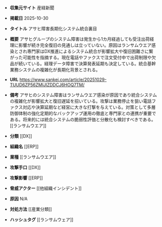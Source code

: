 - **収集元サイト**
産経新聞

- **掲載日**
2025-10-30

- **タイトル**
アサヒ障害長期化システム統合裏目

- **概要**
アサヒグループのシステム障害は発生から1カ月経過しても受注出荷経理に影響が続き完全復旧の見通しは立っていない。原因はランサムウエア感染とされ専門家はDX推進によるシステム統合が影響拡大や復旧困難さに繋がった可能性を指摘する。現在電話やファクスで注文受付中で出荷制限や欠品が続いている。経理データ障害で決算発表延期も決定している。統合基幹業務システムの複雑化が長期化背景とされる。

- **URL**
https://www.sankei.com/article/20251029-TUUD6ZP56ZMIJIZDDCJ6HOQ7TM/

- **備考**
アサヒのシステム障害はランサムウエア感染が原因であり統合システムの複雑化が影響拡大と復旧遅延を招いている。攻撃は業務停止を狙い電話ファクス対応や決算延期など経営に大きな打撃を与えている。対策として多層防御体制の強化定期的なバックアップ運用の徹底と専門家との連携が重要である。将来的には統合システムの脆弱性評価と分散化も検討すべきである。[[ランサムウエア]]

- **分類**
[[DX]]

- **組織名**
[[ERP]]

- **業種**
[[ランサムウエア]]

- **攻撃手口**
[[DX]]

- **攻撃影響**
[[ERP]]

- **脅威アクター**
[[他組織インシデント]]

- **原因**
N/A

- **対処方法**
[[産業分類]]

- **ハッシュタグ**
[[ランサムウェア]]
